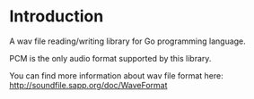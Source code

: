 # Introduction

A wav file reading/writing library for Go programming language.

PCM is the only audio format supported by this library.

You can find more information about wav file format here:
<http://soundfile.sapp.org/doc/WaveFormat>
